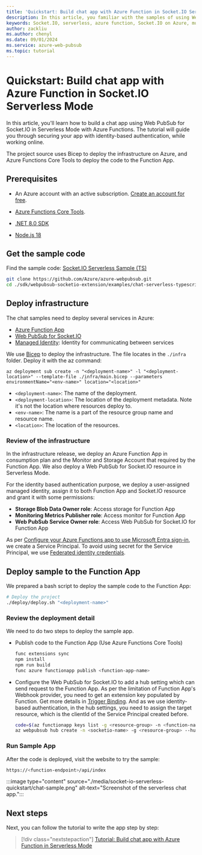```yaml
---
title: 'Quickstart: Build chat app with Azure Function in Socket.IO Serverless Mode'
description: In this article, you familiar with the samples of using Web PubSub for Socket.IO with Azure Function in Serverless Mode.
keywords: Socket.IO, serverless, azure function, Socket.IO on Azure, multi-node Socket.IO, scaling Socket.IO, socketio, azure socketio
author: zackliu
ms.author: chenyl
ms.date: 09/01/2024
ms.service: azure-web-pubsub
ms.topic: tutorial
---
```


# Quickstart: Build chat app with Azure Function in Socket.IO Serverless Mode

In this article, you'll learn how to build a chat app using Web PubSub for Socket.IO in Serverless Mode with Azure Functions. The tutorial will guide you through securing your app with identity-based authentication, while working online.

The project source uses Bicep to deploy the infrastructure on Azure, and Azure Functions Core Tools to deploy the code to the Function App.

## Prerequisites

+ An Azure account with an active subscription. [Create an account for free](https://azure.microsoft.com/free/?ref=microsoft.com&utm_source=microsoft.com&utm_medium=docs&utm_campaign=visualstudio).

+ [Azure Functions Core Tools](../azure-functions/functions-run-local.md).

+ [.NET 8.0 SDK](https://dotnet.microsoft.com/download)

+ [Node.js 18](https://nodejs.org/)  


## Get the sample code

Find the sample code: [Socket.IO Serverless Sample (TS)](https://github.com/Azure/azure-webpubsub/tree/main/sdk/webpubsub-socketio-extension/examples/chat-serverless-typescript)

```bash
git clone https://github.com/Azure/azure-webpubsub.git
cd ./sdk/webpubsub-socketio-extension/examples/chat-serverless-typescript
```

## Deploy infrastructure

The chat samples need to deploy several services in Azure:

- [Azure Function App](../azure-functions/functions-overview.md)
- [Web PubSub for Socket.IO](./socketio-overview.md)
- [Managed Identity](/entra/identity/managed-identities-azure-resources/how-manage-user-assigned-managed-identities): Identity for communicating between services

We use [Bicep](../azure-resource-manager/bicep/overview.md) to deploy the infrastructure. The file locates in the `./infra` folder. Deploy it with the az command:

```azcli
az deployment sub create -n "<deployment-name>" -l "<deployment-location>" --template-file ./infra/main.bicep --parameters environmentName="<env-name>" location="<location>"
```

- `<deployment-name>`: The name of the deployment.
- `<deployment-location>`: The location of the deployment metadata. Note it's not the location where resources deploy to.
- `<env-name>`: The name is a part of the resource group name and resource name.
- `<location>`: The location of the resources.

### Review of the infrastructure

In the infrastructure release, we deploy an Azure Function App in consumption plan and the Monitor and Storage Account that required by the Function App. We also deploy a Web PubSub for Socket.IO resource in Serverless Mode.

For the identity based authentication purpose, we deploy a user-assigned managed identity, assign it to both Function App and Socket.IO resource and grant it with some permissions:

- **Storage Blob Data Owner role**: Access storage for Function App
- **Monitoring Metrics Publisher role**: Access monitor for Function App
- **Web PubSub Service Owner role**: Access Web PubSub for Socket.IO for Function App

As per [Configure your Azure Functions app to use Microsoft Entra sign-in](../app-service/configure-authentication-provider-aad.md), we create a Service Principal. To avoid using secret for the Service Principal, we use [Federated identity credentials](/graph/api/resources/federatedidentitycredentials-overview).

## Deploy sample to the Function App

We prepared a bash script to deploy the sample code to the Function App:

```bash
# Deploy the project
./deploy/deploy.sh "<deployment-name>"
```

### Review the deployment detail

We need to do two steps to deploy the sample app.

- Publish code to the Function App (Use Azure Functions Core Tools)

    ```bash
    func extensions sync
    npm install
    npm run build
    func azure functionapp publish <function-app-name>
    ```

- Configure the Web PubSub for Socket.IO to add a hub setting which can send request to the Function App. As per the limitation of Function App's Webhook provider, you need to get an extension key populated by Function. Get more details in [Trigger Binding](./socket-io-serverless-function-binding.md#trigger-binding). And as we use identity-based authentication, in the hub settings, you need to assign the target resource, which is the clientId of the Service Principal created before.

    ```bash
    code=$(az functionapp keys list -g <resource-group> -n <function-name> --query systemKeys.socketio_extension -o tsv)
    az webpubsub hub create -n <socketio-name> -g <resource-group> --hub-name "hub" --event-handler url-template="https://${<function-name>}.azurewebsites.net/runtime/webhooks/socketio?code=${code}" user-event-pattern="*" auth-type="ManagedIdentity" auth-resource="<service-principal-client-id>"
    ```

### Run Sample App

After the code is deployed, visit the website to try the sample: 

```bash
https://<function-endpoint>/api/index
```

:::image type="content" source="./media/socket-io-serverless-quickstart/chat-sample.png" alt-text="Screenshot of the serverless chat app.":::

## Next steps
Next, you can follow the tutorial to write the app step by step:

> [!div class="nextstepaction"]
> [Tutorial: Build chat app with Azure Function in Serverless Mode](./socket-io-serverless-tutorial.md)